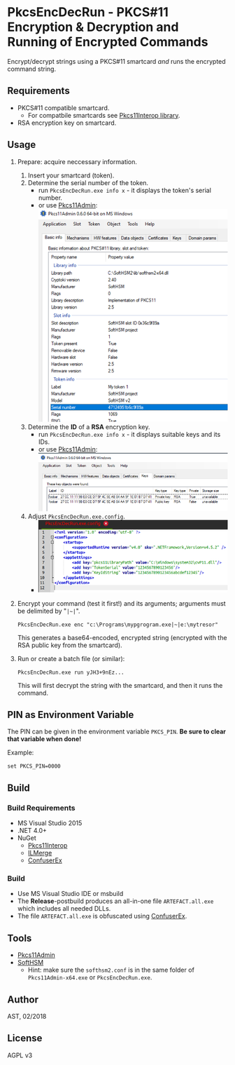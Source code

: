 # PkcsEncDecRun - PKCS#11 Encryption & Decryption and Running of Encrypted Commands

Encrypt/decrypt strings using a PKCS#11 smartcard _and_ runs the encrypted command string.

## Requirements

- PKCS#11 compatible smartcard.
  - For compatbile smartcards see [Pkcs11Interop library](https://github.com/Pkcs11Interop/Pkcs11Interop#overview).
- RSA encryption key on smartcard.

## Usage

1. Prepare: acquire neccessary information.

   1. Insert your smartcard (token).
   2. Determine the serial number of the token.
      - run `PkcsEncDecRun.exe info x` - it displays the token's serial number.
      - or use [Pkcs11Admin](https://www.pkcs11admin.net/):
        ![Pkcs11Admin Serial](./doc/pkcs11admin_serial.png)
   3. Determine the **ID** of a **RSA** encryption key.
      - run `PkcsEncDecRun.exe info x` - it displays suitable keys and its IDs.
      - or use [Pkcs11Admin](https://www.pkcs11admin.net/):
        ![Pkcs11Admin ID](./doc/pkcs11admin_id.png)
   4. Adjust `PkcsEncDecRun.exe.config`.
      - ![Config](./doc/config.png)

2. Encrypt your command (test it first!) and its arguments; arguments must be delimited by "`|~|`".

   ```
   PkcsEncDecRun.exe enc "c:\Programs\mypgrogram.exe|~|e:\mytresor"
   ```

   This generates a base64-encoded, encrypted string (encrypted with the RSA public key from the smartcard).

3. Run or create a batch file (or similar):

   ```
   PkcsEncDecRun.exe run yJH3+9nEz...
   ```

   This will first decrypt the string with the smartcard, and then it runs the command.

## PIN as Environment Variable

The PIN can be given in the environment variable `PKCS_PIN`.
**Be sure to clear that variable when done!**

Example:

```
set PKCS_PIN=0000
```

## Build

### Build Requirements

- MS Visual Studio 2015
- .NET 4.0+
- NuGet
  - [Pkcs11Interop](https://github.com/Pkcs11Interop/Pkcs11Interop)
  - [ILMerge](https://github.com/Microsoft/ILMerge)
  - [ConfuserEx](https://github.com/yck1509/ConfuserEx)

### Build

- Use MS Visual Studio IDE or msbuild
- The **Release**-postbuild produces an all-in-one file `ARTEFACT.all.exe` which includes all needed DLLs.
- The file `ARTEFACT.all.exe` is obfuscated using [ConfuserEx](https://github.com/yck1509/ConfuserEx).

## Tools

- [Pkcs11Admin](https://www.pkcs11admin.net)
- [SoftHSM](https://github.com/opendnssec/SoftHSMv2)
  - Hint: make sure the `softhsm2.conf` is in the same folder of `Pkcs11Admin-x64.exe` or `PkcsEncDecRun.exe`.

## Author

AST, 02/2018

## License

AGPL v3

